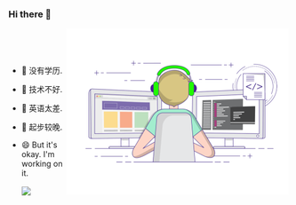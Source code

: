 ### Hi there 👋  
  <img align="right" top="0"  alt="GIF" src="https://raw.githubusercontent.com/devSouvik/devSouvik/master/gif3.gif" width="400"/>

<br/>
<br/>
<br/>




- 🤔  没有学历.
- 🤔  技术不好.
- 🤔  英语太差.
- 🤔  起步较晚.
- 😄  But it's okay. I'm working on it.

  <img align="center"  width="415" src="https://github-readme-streak-stats.herokuapp.com/?user=zuoFeng59556&hide_border=true" />
  
  
